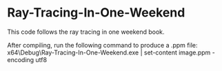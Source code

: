 # Ray-Tracing-In-One-Weekend
This code follows the ray tracing in one weekend book.

After compiling, run the following command to produce a .ppm file:
x64\Debug\Ray-Tracing-In-One-Weekend.exe | set-content image.ppm -encoding utf8

